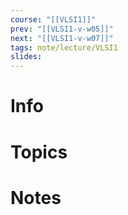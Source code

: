 ```yaml
---
course: "[[VLSI1]]"
prev: "[[VLSI1-v-w05]]"
next: "[[VLSI1-v-w07]]"
tags: note/lecture/VLSI1
slides:
---
```



# Info


# Topics


# Notes